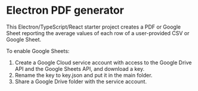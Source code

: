 # Electron PDF generator
This Electron/TypeScript/React starter project creates a PDF or Google Sheet reporting the average values of each row of a user-provided CSV or Google Sheet.

To enable Google Sheets:
1. Create a Google Cloud service account with access to the Google Drive API and the Google Sheets API, and download a key.
1. Rename the key to key.json and put it in the main folder.
1. Share a Google Drive folder with the service account.